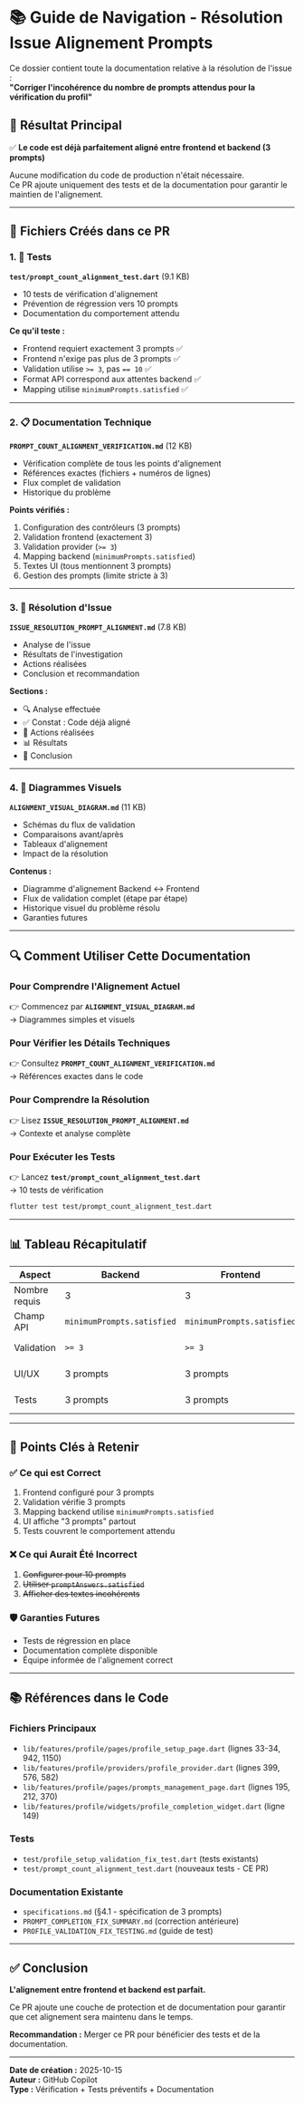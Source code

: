 # 📚 Guide de Navigation - Résolution Issue Alignement Prompts

Ce dossier contient toute la documentation relative à la résolution de l'issue :  
**"Corriger l'incohérence du nombre de prompts attendus pour la vérification du profil"**

## 🎯 Résultat Principal

✅ **Le code est déjà parfaitement aligné entre frontend et backend (3 prompts)**

Aucune modification du code de production n'était nécessaire.  
Ce PR ajoute uniquement des tests et de la documentation pour garantir le maintien de l'alignement.

---

## 📁 Fichiers Créés dans ce PR

### 1. 🧪 Tests
**`test/prompt_count_alignment_test.dart`** (9.1 KB)
- 10 tests de vérification d'alignement
- Prévention de régression vers 10 prompts
- Documentation du comportement attendu

**Ce qu'il teste :**
- Frontend requiert exactement 3 prompts ✅
- Frontend n'exige pas plus de 3 prompts ✅
- Validation utilise `>= 3`, pas `== 10` ✅
- Format API correspond aux attentes backend ✅
- Mapping utilise `minimumPrompts.satisfied` ✅

---

### 2. 📋 Documentation Technique
**`PROMPT_COUNT_ALIGNMENT_VERIFICATION.md`** (12 KB)
- Vérification complète de tous les points d'alignement
- Références exactes (fichiers + numéros de lignes)
- Flux complet de validation
- Historique du problème

**Points vérifiés :**
1. Configuration des contrôleurs (3 prompts)
2. Validation frontend (exactement 3)
3. Validation provider (`>= 3`)
4. Mapping backend (`minimumPrompts.satisfied`)
5. Textes UI (tous mentionnent 3 prompts)
6. Gestion des prompts (limite stricte à 3)

---

### 3. 📄 Résolution d'Issue
**`ISSUE_RESOLUTION_PROMPT_ALIGNMENT.md`** (7.8 KB)
- Analyse de l'issue
- Résultats de l'investigation
- Actions réalisées
- Conclusion et recommandation

**Sections :**
- 🔍 Analyse effectuée
- ✅ Constat : Code déjà aligné
- 🧪 Actions réalisées
- 📊 Résultats
- 🎯 Conclusion

---

### 4. 🎨 Diagrammes Visuels
**`ALIGNMENT_VISUAL_DIAGRAM.md`** (11 KB)
- Schémas du flux de validation
- Comparaisons avant/après
- Tableaux d'alignement
- Impact de la résolution

**Contenus :**
- Diagramme d'alignement Backend ↔ Frontend
- Flux de validation complet (étape par étape)
- Historique visuel du problème résolu
- Garanties futures

---

## 🔍 Comment Utiliser Cette Documentation

### Pour Comprendre l'Alignement Actuel
👉 Commencez par **`ALIGNMENT_VISUAL_DIAGRAM.md`**  
→ Diagrammes simples et visuels

### Pour Vérifier les Détails Techniques
👉 Consultez **`PROMPT_COUNT_ALIGNMENT_VERIFICATION.md`**  
→ Références exactes dans le code

### Pour Comprendre la Résolution
👉 Lisez **`ISSUE_RESOLUTION_PROMPT_ALIGNMENT.md`**  
→ Contexte et analyse complète

### Pour Exécuter les Tests
👉 Lancez **`test/prompt_count_alignment_test.dart`**  
→ 10 tests de vérification

```bash
flutter test test/prompt_count_alignment_test.dart
```

---

## 📊 Tableau Récapitulatif

| Aspect | Backend | Frontend | Statut |
|--------|---------|----------|--------|
| Nombre requis | 3 | 3 | ✅ ALIGNÉ |
| Champ API | `minimumPrompts.satisfied` | `minimumPrompts.satisfied` | ✅ ALIGNÉ |
| Validation | `>= 3` | `>= 3` | ✅ ALIGNÉ |
| UI/UX | 3 prompts | 3 prompts | ✅ ALIGNÉ |
| Tests | 3 prompts | 3 prompts | ✅ ALIGNÉ |

---

## 🎯 Points Clés à Retenir

### ✅ Ce qui est Correct
1. Frontend configuré pour 3 prompts
2. Validation vérifie 3 prompts
3. Mapping backend utilise `minimumPrompts.satisfied`
4. UI affiche "3 prompts" partout
5. Tests couvrent le comportement attendu

### ❌ Ce qui Aurait Été Incorrect
1. ~~Configurer pour 10 prompts~~
2. ~~Utiliser `promptAnswers.satisfied`~~
3. ~~Afficher des textes incohérents~~

### 🛡️ Garanties Futures
- Tests de régression en place
- Documentation complète disponible
- Équipe informée de l'alignement correct

---

## 📚 Références dans le Code

### Fichiers Principaux
- `lib/features/profile/pages/profile_setup_page.dart` (lignes 33-34, 942, 1150)
- `lib/features/profile/providers/profile_provider.dart` (lignes 399, 576, 582)
- `lib/features/profile/pages/prompts_management_page.dart` (lignes 195, 212, 370)
- `lib/features/profile/widgets/profile_completion_widget.dart` (ligne 149)

### Tests
- `test/profile_setup_validation_fix_test.dart` (tests existants)
- `test/prompt_count_alignment_test.dart` (nouveaux tests - CE PR)

### Documentation Existante
- `specifications.md` (§4.1 - spécification de 3 prompts)
- `PROMPT_COMPLETION_FIX_SUMMARY.md` (correction antérieure)
- `PROFILE_VALIDATION_FIX_TESTING.md` (guide de test)

---

## ✅ Conclusion

**L'alignement entre frontend et backend est parfait.**

Ce PR ajoute une couche de protection et de documentation pour garantir que cet alignement sera maintenu dans le temps.

**Recommandation :** Merger ce PR pour bénéficier des tests et de la documentation.

---

**Date de création :** 2025-10-15  
**Auteur :** GitHub Copilot  
**Type :** Vérification + Tests préventifs + Documentation
